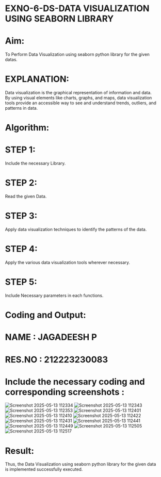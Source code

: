 # EXNO-6-DS-DATA VISUALIZATION USING SEABORN LIBRARY

# Aim:
  To Perform Data Visualization using seaborn python library for the given datas.

# EXPLANATION:
Data visualization is the graphical representation of information and data. By using visual elements like charts, graphs, and maps, data visualization tools provide an accessible way to see and understand trends, outliers, and patterns in data.

# Algorithm:
# STEP 1:
   Include the necessary Library.

# STEP 2:
   Read the given Data.

# STEP 3:
   Apply data visualization techniques to identify the patterns of the data.

# STEP 4:
   Apply the various data visualization tools wherever necessary.

# STEP 5:
   Include Necessary parameters in each functions.

# Coding and Output:
# NAME : JAGADEESH P
# RES.NO : 212223230083
# Include the necessary coding and corresponding screenshots :
![Screenshot 2025-05-13 112334](https://github.com/user-attachments/assets/19340324-730f-4fae-babb-0437d5e553e7)
![Screenshot 2025-05-13 112343](https://github.com/user-attachments/assets/e68aa1ac-ed1a-498f-90bd-290835fbe2ed)
![Screenshot 2025-05-13 112353](https://github.com/user-attachments/assets/7b2b5a95-bc52-4638-9e86-e8582a608399)
![Screenshot 2025-05-13 112401](https://github.com/user-attachments/assets/3ab3f7b8-a285-4ce2-9dfb-9313f0efeac5)
![Screenshot 2025-05-13 112410](https://github.com/user-attachments/assets/e365fbbc-1907-4116-b28c-c21304c7aa80)
![Screenshot 2025-05-13 112422](https://github.com/user-attachments/assets/9f61605e-9dc8-47b8-af39-9969c224dd80)
![Screenshot 2025-05-13 112431](https://github.com/user-attachments/assets/45aa41d9-4120-4b3e-a9a4-00a0db9e50b4)
![Screenshot 2025-05-13 112441](https://github.com/user-attachments/assets/ec657cbb-b8f5-4bc9-aaa1-9a1cfe624a51)
![Screenshot 2025-05-13 112449](https://github.com/user-attachments/assets/9aadaa05-bc2f-4305-bc3e-77f69fe9f574)
![Screenshot 2025-05-13 112505](https://github.com/user-attachments/assets/cb5abc13-33e6-443c-bf55-a5cb7baa6b0b)
![Screenshot 2025-05-13 112517](https://github.com/user-attachments/assets/3946fa93-4842-4623-8edb-71dea4045c3a)



# Result:
 Thus, the Data Visualization using seaborn python library for the given data is implemented successfully executed.
